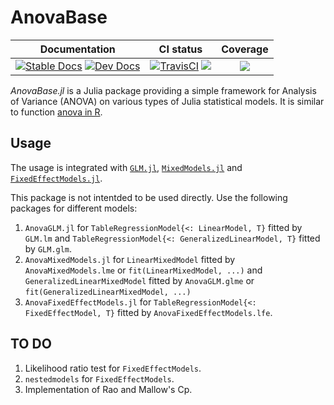 # AnovaBase
|Documentation|CI status|Coverage|
|:-----------:|:-------:|:------:|
|[![Stable Docs][docs-stable-img]][docs-stable-url] [![Dev Docs][docs-dev-img]][docs-dev-url]| [![TravisCI][travis-img]][travis-url] [![][ci-img]][ci-url]| [![][codecov-img]][codecov-url]|

[docs-dev-img]: https://img.shields.io/badge/docs-dev-blue.svg
[docs-dev-url]: https://yufongpeng.github.io/AnovaBase.jl/dev
[docs-stable-img]: https://img.shields.io/badge/docs-stable-blue.svg
[docs-stable-url]: https://yufongpeng.github.io/AnovaBase.jl/stable
[travis-img]: https://travis-ci.com/yufongpeng/AnovaBase.jl.svg?branch=master
[travis-url]: https://travis-ci.com/github/yufongpeng/AnovaBase.jl
[ci-img]: https://github.com/yufongpeng/AnovaBase.jl/workflows/CI/badge.svg
[ci-url]: https://github.com/yufongpeng/AnovaBase.jl/actions?query=workflow%3ACI
[codecov-img]: https://codecov.io/gh/yufongpeng/AnovaBase.jl/coveage.svg
[codecov-url]: https://codecov.io/gh/yufongpeng/AnovaBase.jl

*AnovaBase.jl* is a Julia package providing a simple framework for Analysis of Variance (ANOVA) on various types of Julia statistical models.
It is similar to function [anova in R](https://www.rdocumentation.org/packages/stats/versions/3.6.2/topics/anova).

## Usage
The usage is integrated with [`GLM.jl`](https://juliastats.org/GLM.jl/stable/), [`MixedModels.jl`](https://juliastats.org/MixedModels.jl/stable/) and [`FixedEffectModels.jl`](https://github.com/FixedEffects/FixedEffectModels.jl). 

This package is not intentded to be used directly.
Use the following packages for different models:
1. `AnovaGLM.jl` for `TableRegressionModel{<: LinearModel, T}` fitted by `GLM.lm` and `TableRegressionModel{<: GeneralizedLinearModel, T}` fitted by `GLM.glm`.
2. `AnovaMixedModels.jl` for `LinearMixedModel` fitted by `AnovaMixedModels.lme` or `fit(LinearMixedModel, ...)` and `GeneralizedLinearMixedModel` fitted by `AnovaGLM.glme` or `fit(GeneralizedLinearMixedModel, ...)`
3. `AnovaFixedEffectModels.jl` for `TableRegressionModel{<: FixedEffectModel, T}` fitted by `AnovaFixedEffectModels.lfe`.

## TO DO
1. Likelihood ratio test for `FixedEffectModels`.
2. `nestedmodels` for `FixedEffectModels`.
3. Implementation of Rao and Mallow's Cp.
